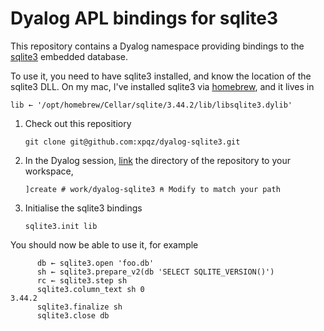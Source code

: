 # Dyalog APL bindings for sqlite3

This repository contains a Dyalog namespace providing bindings to the [sqlite3](https://www.sqlite.org/) embedded database. 

To use it, you need to have sqlite3 installed, and know the location of the sqlite3 DLL. On my mac, I've installed sqlite3 via [homebrew](https://brew.sh), and it lives in 

```apl
lib ← '/opt/homebrew/Cellar/sqlite/3.44.2/lib/libsqlite3.dylib'
```

1. Check out this repositiory
    ```
    git clone git@github.com:xpqz/dyalog-sqlite3.git
    ```
1. In the Dyalog session, [link](https://dyalog.github.io/link) the directory of the repository to your workspace,
    ```
    ]create # work/dyalog-sqlite3 ⍝ Modify to match your path
    ```
1. Initialise the sqlite3 bindings
    ```
    sqlite3.init lib
    ```

You should now be able to use it, for example

```apl
      db ← sqlite3.open 'foo.db'
      sh ← sqlite3.prepare_v2(db 'SELECT SQLITE_VERSION()')
      rc ← sqlite3.step sh
      sqlite3.column_text sh 0
3.44.2
      sqlite3.finalize sh
      sqlite3.close db
```